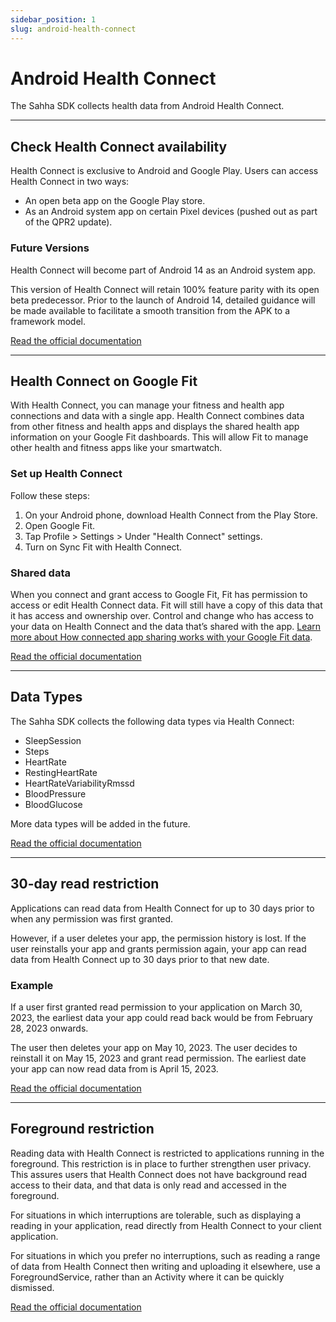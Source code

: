 ```yaml
---
sidebar_position: 1
slug: android-health-connect
---
```


# Android Health Connect

The Sahha SDK collects health data from Android Health Connect.

---

## Check Health Connect availability

Health Connect is exclusive to Android and Google Play. Users can access Health Connect in two ways:

- An open beta app on the Google Play store.
- As an Android system app on certain Pixel devices (pushed out as part of the QPR2 update).

### Future Versions

Health Connect will become part of Android 14 as an Android system app.

This version of Health Connect will retain 100% feature parity with its open beta predecessor. Prior to the launch of Android 14, detailed guidance will be made available to facilitate a smooth transition from the APK to a framework model.

[Read the official documentation](https://developer.android.com/health-and-fitness/guides/health-connect/platform-overview/availability)

---

## Health Connect on Google Fit

With Health Connect, you can manage your fitness and health app connections and data with a single app. Health Connect combines data from other fitness and health apps and displays the shared health app information on your Google Fit dashboards. This will allow Fit to manage other health and fitness apps like your smartwatch.

### Set up Health Connect

Follow these steps:

1. On your Android phone, download Health Connect from the Play Store.
2. Open Google Fit.
3. Tap Profile > Settings > Under "Health Connect" settings.
4. Turn on Sync Fit with Health Connect.

### Shared data

When you connect and grant access to Google Fit, Fit has permission to access or edit Health Connect data. Fit will still have a copy of this data that it has access and ownership over. Control and change who has access to your data on Health Connect and the data that’s shared with the app. [Learn more about How connected app sharing works with your Google Fit data](https://support.google.com/fit/answer/10066796#zippy=%2Chealth-connect-and-google-fit).

[Read the official documentation](https://support.google.com/fit/answer/12830119?hl=en)

---

## Data Types

The Sahha SDK collects the following data types via Health Connect:

- SleepSession
- Steps
- HeartRate
- RestingHeartRate
- HeartRateVariabilityRmssd
- BloodPressure
- BloodGlucose

More data types will be added in the future.

[Read the official documentation](https://developer.android.com/health-and-fitness/guides/health-connect/data-and-data-types/data-types)

---

## 30-day read restriction

Applications can read data from Health Connect for up to 30 days prior to when any permission was first granted.

However, if a user deletes your app, the permission history is lost. If the user reinstalls your app and grants permission again, your app can read data from Health Connect up to 30 days prior to that new date.

### Example

If a user first granted read permission to your application on March 30, 2023, the earliest data your app could read back would be from February 28, 2023 onwards.

The user then deletes your app on May 10, 2023. The user decides to reinstall it on May 15, 2023 and grant read permission. The earliest date your app can now read data from is April 15, 2023.

[Read the official documentation](https://developer.android.com/health-and-fitness/guides/health-connect/common-workflows/read-data#read-restriction)

---

## Foreground restriction

Reading data with Health Connect is restricted to applications running in the foreground. This restriction is in place to further strengthen user privacy. This assures users that Health Connect does not have background read access to their data, and that data is only read and accessed in the foreground.

For situations in which interruptions are tolerable, such as displaying a reading in your application, read directly from Health Connect to your client application.

For situations in which you prefer no interruptions, such as reading a range of data from Health Connect then writing and uploading it elsewhere, use a ForegroundService, rather than an Activity where it can be quickly dismissed.

[Read the official documentation](https://developer.android.com/health-and-fitness/guides/health-connect/common-workflows/read-data#foreground-restriction)